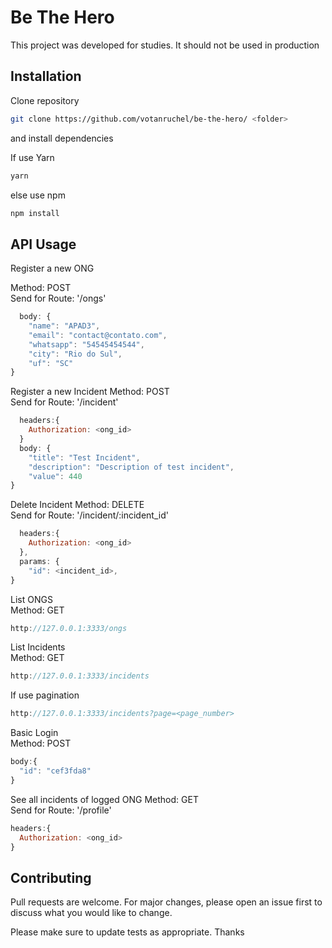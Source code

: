 # Be The Hero

This project was developed for studies. It should not be used in production

## Installation

Clone repository

```bash
git clone https://github.com/votanruchel/be-the-hero/ <folder>
```
and install dependencies

If use Yarn
```bash
yarn
```
else use npm
```bash
npm install
```

## API Usage

Register a new ONG

Method: POST<br/>
Send for Route: '/ongs'<br/>
```javascript
  body: {
	"name": "APAD3",
	"email": "contact@contato.com",
	"whatsapp": "54545454544",
	"city": "Rio do Sul",
	"uf": "SC"
}
```
Register a new Incident
Method: POST<br/>
Send for Route: '/incident'<br/>
```javascript
  headers:{
    Authorization: <ong_id>
  }
  body: {
	"title": "Test Incident",
	"description": "Description of test incident",
	"value": 440
}
```

Delete Incident
Method: DELETE<br/>
Send for Route: '/incident/:incident_id'<br/>
```javascript
  headers:{
    Authorization: <ong_id>
  },
  params: {
	"id": <incident_id>,
}
```

List ONGS<br/>
Method: GET 
```javascript
http://127.0.0.1:3333/ongs
```

List Incidents<br/>
Method: GET 
```javascript
http://127.0.0.1:3333/incidents
```
If use pagination
```javascript
http://127.0.0.1:3333/incidents?page=<page_number>
```

Basic Login<br/>
Method: POST
```javascript
body:{
  "id": "cef3fda8"
}
```

See all incidents of logged ONG
Method: GET<br/>
Send for Route: '/profile'<br/>
```javascript
headers:{
  Authorization: <ong_id>
}
```

## Contributing
Pull requests are welcome. For major changes, please open an issue first to discuss what you would like to change.

Please make sure to update tests as appropriate. Thanks

